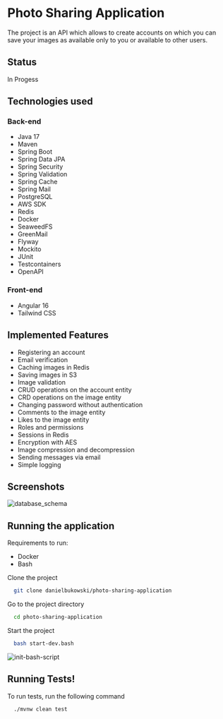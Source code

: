 # Photo Sharing Application
The project is an API which allows to create accounts on which you can save your images as available only to you or available to other users. 


## Status
In Progess


## Technologies used

### Back-end
- Java 17
- Maven
- Spring Boot
- Spring Data JPA
- Spring Security
- Spring Validation
- Spring Cache
- Spring Mail
- PostgreSQL
- AWS SDK
- Redis
- Docker
- SeaweedFS
- GreenMail
- Flyway
- Mockito
- JUnit
- Testcontainers
- OpenAPI

### Front-end

- Angular 16
- Tailwind CSS



## Implemented Features

- Registering an account
- Email verification
- Caching images in Redis
- Saving images in S3
- Image validation
- CRUD operations on the account entity
- CRD operations on the image entity
- Changing password without authentication
- Comments to the image entity
- Likes to the image entity
- Roles and permissions
- Sessions in Redis
- Encryption with AES 
- Image compression and decompression
- Sending messages via email
- Simple logging


## Screenshots

![database_schema](https://github.com/danielbukowski/photo-sharing-application/assets/82054911/27a50a13-d2ef-4df1-a57e-0697bb512ced)


## Running the application
Requirements to run:
- Docker
- Bash

Clone the project

```bash
  git clone danielbukowski/photo-sharing-application
```

Go to the project directory

```bash
  cd photo-sharing-application
```

Start the project

```bash
  bash start-dev.bash
```

![init-bash-script](https://github.com/danielbukowski/photo-sharing-application/assets/82054911/9ffd787e-7a6a-4eec-ad2f-36ffbfe716f0)


## Running Tests!

To run tests, run the following command

```bash
  ./mvnw clean test
```
